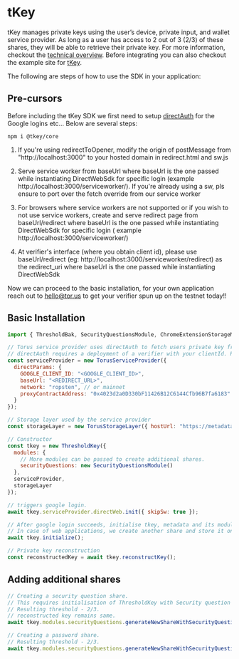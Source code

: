# tKey

tKey manages private keys using the user’s device, private input, and wallet service provider. As long as a user has access to 2 out of 3 (2/3) of these shares, they will be able to retrieve their private key. For more information, checkout the [technical overview](https://hackmd.io/Tej2tf83SZOxZmz70ObEpg). Before integrating you can also checkout the example site for [tKey](https://vue-tkey.tor.us). 

The following are steps of how to use the SDK in your application:

## Pre-cursors
Before including the tKey SDK we first need to setup [directAuth](https://github.com/torusresearch/torus-direct-web-sdk) for the Google logins etc... Below are several steps: 

```npm i @tkey/core```

1. If you're using redirectToOpener, modify the origin of postMessage from "http://localhost:3000" to your hosted domain in redirect.html and sw.js

2. Serve service worker from baseUrl where baseUrl is the one passed while instantiating DirectWebSdk for specific login (example http://localhost:3000/serviceworker/). If you're already using a sw, pls ensure to port over the fetch override from our service worker

3. For browsers where service workers are not supported or if you wish to not use service workers, create and serve redirect page from baseUrl/redirect where baseUrl is the one passed while instantiating DirectWebSdk for specific login ( example http://localhost:3000/serviceworker/)

4. At verifier's interface (where you obtain client id), please use baseUrl/redirect (eg: http://localhost:3000/serviceworker/redirect) as the redirect_uri where baseUrl is the one passed while instantiating DirectWebSdk

Now we can proceed to the basic installation, for your own application reach out to hello@tor.us to get your verifier spun up on the testnet today!!

## Basic Installation

```js
import { ThresholdBak, SecurityQuestionsModule, ChromeExtensionStorageModule, TorusServiceProvider, TorusStorageLayer } from "threshold-bak";

// Torus service provider uses directAuth to fetch users private key from the set of Torus nodes. This private key is one of the share in TSS.
// directAuth requires a deployment of a verifier with your clientId. Reach out to us for verifier deployment.
const serviceProvider = new TorusServiceProvider({
  directParams: {
    GOOGLE_CLIENT_ID: "<GOOGLE_CLIENT_ID>",
    baseUrl: "<REDIRECT_URL>",
    network: "ropsten", // or mainnet
    proxyContractAddress: "0x4023d2a0D330bF11426B12C6144Cfb96B7fa6183" // corresponding proxy contract address of the specified network
  }
});

// Storage layer used by the service provider
const storageLayer = new TorusStorageLayer({ hostUrl: "https://metadata.tor.us", serviceProvider });

// Constructor
const tkey = new ThresholdKey({
  modules: {
    // More modules can be passed to create additional shares.
    securityQuestions: new SecurityQuestionsModule()
  },
  serviceProvider,
  storageLayer
});

// triggers google login.
await tkey.serviceProvider.directWeb.init({ skipSw: true });

// After google login succeeds, initialise tkey, metadata and its modules. (Minimum one share is required to read from the storage layer. In this case it was google login)
// In case of web applications, we create another share and store it on browsers local storage. This makes the threshold 2/2. You can use modules to create additional shares
await tkey.initialize();

// Private key reconstruction
const reconstructedKey = await tkey.reconstructKey();
```

## Adding additional shares

```js
// Creating a security question share.
// This requires initialisation of ThresholdKey with Security question module
// Resulting threshold - 2/3.
// reconstructed key remains same.
await tkey.modules.securityQuestions.generateNewShareWithSecurityQuestions("myanswer", "myquestion?");

// Creating a password share.
// Resulting threshold - 2/3.
await tkey.modules.securityQuestions.generateNewShareWithSecurityQuestions("mypassword", "what's is your password?");
```

